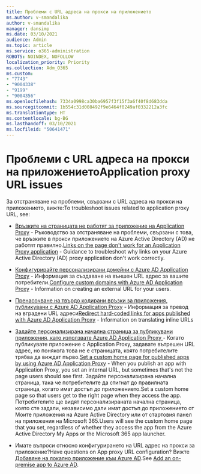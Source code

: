```yaml
---
title: Проблеми с URL адреса на прокси на приложението
ms.author: v-smandalika
author: v-smandalika
manager: dansimp
ms.date: 03/10/2021
audience: Admin
ms.topic: article
ms.service: o365-administration
ROBOTS: NOINDEX, NOFOLLOW
localization_priority: Priority
ms.collection: Adm_O365
ms.custom:
- "7743"
- "9004338"
- "9199"
- "9004356"
ms.openlocfilehash: 7334a0998ca30ba6957f3f15f3a6f40f8d683dda
ms.sourcegitcommit: 1b554c31d008492f9e6464f0249af0332212a3fc
ms.translationtype: HT
ms.contentlocale: bg-BG
ms.lasthandoff: 03/10/2021
ms.locfileid: "50641471"
---
```

# <a name="application-proxy-url-issues"></a><span data-ttu-id="33a17-102">Проблеми с URL адреса на прокси на приложението</span><span class="sxs-lookup"><span data-stu-id="33a17-102">Application proxy URL issues</span></span>

<span data-ttu-id="33a17-103">За отстраняване на проблеми, свързани с URL адреса на прокси на приложението, вижте:</span><span class="sxs-lookup"><span data-stu-id="33a17-103">To troubleshoot issues related to application proxy URL, see:</span></span>

- <span data-ttu-id="33a17-104">[Връзките на страницата не работят за приложение на Application Proxy](https://docs.microsoft.com/azure/active-directory/manage-apps/application-proxy-page-links-broken-problem)  - Ръководство за отстраняване на проблеми, свързани с това, че връзките в прокси приложението на Azure Active Directory (AD) не работят правилно.</span><span class="sxs-lookup"><span data-stu-id="33a17-104">[Links on the page don't work for an Application Proxy application](https://docs.microsoft.com/azure/active-directory/manage-apps/application-proxy-page-links-broken-problem)  - Guidance to troubleshoot why links on your Azure Active Directory (AD) proxy application don't work correctly.</span></span>

- <span data-ttu-id="33a17-105">[Конфигурирайте персонализирани домейни с Azure AD Application Proxy](https://docs.microsoft.com/azure/active-directory/manage-apps/application-proxy-configure-custom-domain)  - Информация за създаване на външен URL адрес за вашите потребители.</span><span class="sxs-lookup"><span data-stu-id="33a17-105">[Configure custom domains with Azure AD Application Proxy](https://docs.microsoft.com/azure/active-directory/manage-apps/application-proxy-configure-custom-domain)  - Information on creating an external URL for your users.</span></span>

- <span data-ttu-id="33a17-106">[Пренасочване на твърдо кодирани връзки за приложения, публикувани с Azure AD Application Proxy](https://docs.microsoft.com/azure/active-directory/manage-apps/application-proxy-configure-hard-coded-link-translation)  - Информация за превод на вградени URL адреси</span><span class="sxs-lookup"><span data-stu-id="33a17-106">[Redirect hard-coded links for apps published with Azure AD Application Proxy](https://docs.microsoft.com/azure/active-directory/manage-apps/application-proxy-configure-hard-coded-link-translation)  - Information on translating inline URLs</span></span>

- <span data-ttu-id="33a17-107">[Задайте персонализирана начална страница за публикувани приложения, като използвате Azure AD Application Proxy ](https://docs.microsoft.com/azure/active-directory/manage-apps/application-proxy-configure-custom-home-page#change-the-home-page-in-the-azure-portal) - Когато публикувате приложение с Application Proxy, задавате вътрешен URL адрес, но понякога това не е страницата, която потребителите трябва да виждат първо.</span><span class="sxs-lookup"><span data-stu-id="33a17-107">[Set a custom home page for published apps by using Azure AD Application Proxy](https://docs.microsoft.com/azure/active-directory/manage-apps/application-proxy-configure-custom-home-page#change-the-home-page-in-the-azure-portal) - When you publish an app with Application Proxy, you set an internal URL, but sometimes that's not the page users should see first.</span></span> <span data-ttu-id="33a17-108">Задайте персонализирана начална страница, така че потребителите да стигнат до правилната страница, когато имат достъп до приложението.</span><span class="sxs-lookup"><span data-stu-id="33a17-108">Set a custom home page so that users get to the right page when they access the app.</span></span> <span data-ttu-id="33a17-109">Потребителите ще видят персонализираната начална страница, която сте задали, независимо дали имат достъп до приложението от Моите приложения на Azure Active Directory или от стартовия панел на приложения на Microsoft 365.</span><span class="sxs-lookup"><span data-stu-id="33a17-109">Users will see the custom home page that you set, regardless of whether they access the app from the Azure Active Directory My Apps or the Microsoft 365 app launcher.</span></span>

- <span data-ttu-id="33a17-110">Имате въпроси относно конфигурирането на URL адрес на прокси за приложение?</span><span class="sxs-lookup"><span data-stu-id="33a17-110">Have questions on App proxy URL configuration?</span></span> <span data-ttu-id="33a17-111">Вижте [Добавяне на локално приложение към Azure AD](https://docs.microsoft.com/azure/active-directory/manage-apps/application-proxy-add-on-premises-application#add-an-on-premises-app-to-azure-ad).</span><span class="sxs-lookup"><span data-stu-id="33a17-111">See [Add an on-premise app to Azure AD](https://docs.microsoft.com/azure/active-directory/manage-apps/application-proxy-add-on-premises-application#add-an-on-premises-app-to-azure-ad).</span></span>
 

